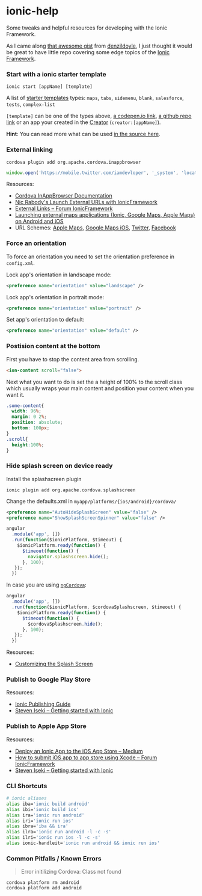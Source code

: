 # ionic-help
Some tweaks and helpful resources for developing with the Ionic Framework.

As I came along [that awesome gist](https://gist.github.com/denzildoyle/7ccf10aca191d0e42b7b) from [denzildoyle](https://github.com/denzildoyle), I just thought it would be great to have little repo covering some edge topics of the [Ionic Framework](http://ionicframework.com).

### Start with a ionic starter template

```
ionic start [appName] [template]
```

A list of [starter templates](https://github.com/driftyco?utf8=%E2%9C%93&query=ionic-starter) types: `maps`, `tabs`, `sidemenu`, `blank`, `salesforce`, `tests`, `complex-list`

`[template]` can be one of the types above, [a codepen.io link](http://codepen.io/ionic/pen/GpCst), [a github repo link](https://github.com/driftyco/ionic-starter-sidemenu) or an app your created in the [Creator](http://creator.ionic.io/) (`creator:[appName]`).

**Hint**: You can read more what can be used [in the source here](https://github.com/driftyco/ionic-app-lib/blob/master/lib/start.js#L160).


### External linking

```
cordova plugin add org.apache.cordova.inappbrowser
```

```js
window.open('https://mobile.twitter.com/iamdevloper', '_system', 'location=yes')"
```

Resources:
  - [Cordova InAppBrowser Documentation](https://wiki.apache.org/cordova/InAppBrowser)
  - [Nic Rabody's Launch External URLs with IonicFramework](https://blog.nraboy.com/2014/07/launch-external-urls-ionicframework/)
  - [External Links – Forum IonicFramework](http://forum.ionicframework.com/t/external-links-facebook-twitter-to-load-outside-of-app/977)
  - [Launching external maps applications (Ionic, Google Maps, Apple Maps) on Android and iOS](https://gist.github.com/mrzmyr/977fc7d8bee58db9d96f)
  - URL Schemes: [Apple Maps](https://developer.apple.com/library/ios/featuredarticles/iPhoneURLScheme_Reference/MapLinks/MapLinks.html), [Google Maps iOS](https://developers.google.com/maps/documentation/ios/urlscheme?hl=en), [Twitter](http://wiki.akosma.com/IPhone_URL_Schemes#Twitter), [Facebook](http://wiki.akosma.com/IPhone_URL_Schemes#Facebook)

### Force an orientation

To force an orientation you need to set the orientation preference in `config.xml`.

Lock app's orientation in landscape mode:
```xml
<preference name="orientation" value="landscape" />
```
Lock app's orientation in portrait mode:
```xml
<preference name="orientation" value="portrait" />
```
Set app's orientation to default:
```xml
<preference name="orientation" value="default" />
```

### Postision content at the bottom

First you have to stop the content area from scrolling.
  
```html 
<ion-content scroll="false">
```

Next what you want to do is set the a height of 100% to the scroll class which usually wraps your main content and position your content when you want it.
  
```css
.some-content{
  width: 96%;
  margin: 0 2%;
  position: absolute;
  bottom: 100px;
}
.scroll{
  height:100%;
}
```

### Hide splash screen on device ready

Install the splashscreen plugin

```
ionic plugin add org.apache.cordova.splashscreen
```

Change the defaults.xml in `myapp/platforms/{ios/android}/cordova/`

```xml
<preference name="AutoHideSplashScreen" value="false" />
<preference name="ShowSplashScreenSpinner" value="false" />
```

```js
angular
  .module('app', [])
  .run(function($ionicPlatform, $timeout) {
    $ionicPlatform.ready(function() {
      $timeout(function() {
        navigator.splashscreen.hide();
      }, 100);
   });
  })
```

In case you are using [`ngCordova`](http://ngcordova.com/docs/plugins/splashscreen/):

```js
angular
  .module('app', [])
  .run(function($ionicPlatform, $cordovaSplashscreen, $timeout) {
    $ionicPlatform.ready(function() {
      $timeout(function() {
        $cordovaSplashscreen.hide();
      }, 100);
   });
  })
```

Resources:

- [Customizing the Splash Screen](http://learn.ionicframework.com/formulas/splash-screen/)

### Publish to Google Play Store

Resources:

- [Ionic Publishing Guide](http://ionicframework.com/docs/guide/publishing.html)
- [Steven Iseki – Getting started with Ionic](https://coderwall.com/p/vvkyra/getting-started-with-ionic)


### Publish to Apple App Store

Resources:

  - [Deploy an Ionic App to the iOS App Store – Medium](https://medium.com/@_qzapaia/deploy-an-ionic-app-to-the-ios-app-store-702c79a2dd97)
  - [How to submit iOS app to app store using Xcode – Forum IonicFramework](http://forum.ionicframework.com/t/how-to-submit-ios-app-to-app-store-using-xcode/1795/5)
  - [Steven Iseki – Getting started with Ionic](https://coderwall.com/p/vvkyra/getting-started-with-ionic)

### CLI Shortcuts

```bash
# ionic aliases
alias iba='ionic build android'
alias ibi='ionic build ios'
alias ira='ionic run android'
alias iri='ionic run ios'
alias ibra='iba && ira'
alias ilra='ionic run android -l -c -s'
alias ilri='ionic run ios -l -c -s'
alias ionic-handleit='ionic run android && ionic run ios'
```

### Common Pitfalls / Known Errors

> Error initilizing Cordova: Class not found

```
cordova platform rm android
cordova platform add android
```